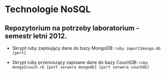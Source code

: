 Technologie NoSQL
=================
Repozytorium na potrzeby laboratorium - semestr letni 2012.
----
* Skrypt ruby zapisujący dane do bazy MongoDB:
`ruby import2mongo.db [port]`

* Skrypt ruby przenoszący zapisane dane do bazy CouchDB:
`ruby mongo2couch.rb [port serwera mongodb] [port serwera couchdb]`
